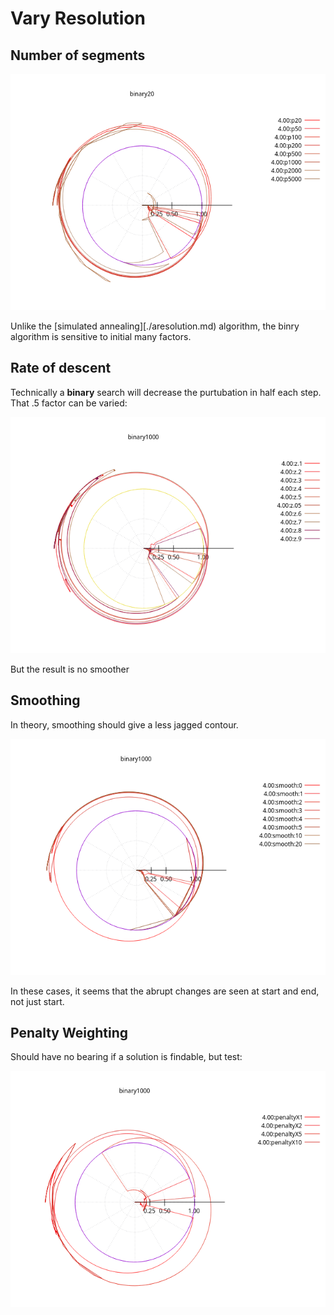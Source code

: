 # Vary Resolution

## Number of segments

![binary_points](binary_points.png)

Unlike the [simulated annealing][./aresolution.md) algorithm, the binry algorithm is sensitive to initial many factors.

## Rate of descent

Technically a __binary__ search will decrease the purtubation in half each step. That .5 factor can be varied:

![binary_descent](binary_descent.png)

But the result is no smoother

## Smoothing

In theory, smoothing should give a less jagged contour.

![binary_smooth](binary_smooth.png)

In these cases, it seems that the abrupt changes are seen at start and end, not just start.

## Penalty Weighting

Should have no bearing if a solution is findable, but test:

![binary_penalty](binary_penalty.png)